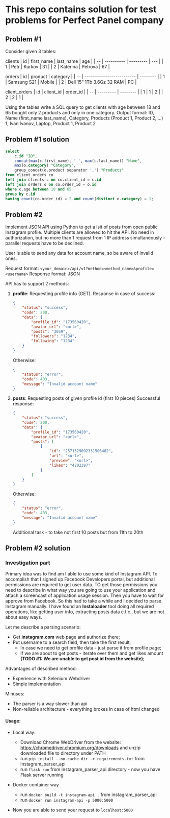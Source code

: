 # This repo contains solution for test problems for Perfect Panel company
## Problem #1

Consider given 3 tables:

clients
| id | first_name | last_name | age |
| -- | ---------- | --------- | --- |
| 1  | Petr       | Kurkov    | 31  |
| 2  | Katerina   | Petrova   | 67  |

orders
| id | product                   | category |
| -- | ------------------------- | -------- |
| 1  | Samsung S21               | Mobile   |
| 2  | Dell 15” 1Tb 3.6Gz 32 RAM | PC       |

client_orders
| id | client_id | order_id |
| -- | --------- | -------- |
| 1  | 1         | 2        |
| 2  | 2         | 1        |

Using the tables write a SQL query to get clients with age between 18 and 65 bought only 2 products and only in one category.
Output format:
    ID, Name (first_name last_name), Category, Products (Product 1, Product 2, ...)
     1,                 Ivan Ivanov,   Laptop, Product 1, Product 2

## Problem #1 solution

```sql
select
    c.id "ID",
    concat(max(c.first_name), ' ', max(c.last_name)) "Name",
    max(o.category) "Category",
    group_concat(o.product separator ',') "Products"
from client_orders co
left join clients c on co.client_id = c.id
left join orders o on co.order_id = o.id
where c.age between 18 and 65
group by c.id
having count(co.order_id) = 2 and count(distinct o.category) = 1;
```

## Problem #2
Implement JSON API using Python to get a lsit of posts from open public Instagram profile.
Multiple clients are allowed to hit the API.
No need in authorization, but no more than 1 request from 1 IP address simultaneously - parallel requests have to be declined.

User is able to send any data for account name, so be aware of invalid ones.

Request format: `<your_domain>/api/v1?method=<method_name>&profile=<username>`
Response format: JSON

API has to support 2 methods:
1. **profile**: Requesting profile info (GET).
    Response in case of success:
    ```json
    {
        "status": "success",
        "code": 200,
        "data": {
            "profile_id": "173560420",
            "avatar_url": "<url>",
            "posts": "3059",
            "followers": "1234",
            "following": "1234"
        }
    }
    ```
    Otherwise:
    ```json
    {
        "status": "error",
        "code": 403,
        "message": "Invalid account name"
    }
    ```

2. **posts**: Requesting posts of given profile id (first 10 pieces)
    Successful response:
    ```json
    {
        "status": "success",
        "code": 200,
        "data": {
            "profile_id": "173560420",
            "avatar_url": "<url>",
            "posts": [
                {
                    "id": "2571529092331506482",
                    "url": "<url>",
                    "preview": "<url>",
                    "likes": "4202387"
                }
            ]
        }
    }
    ```

    Otherwise:
    ```json
    {
        "status": "error",
        "code": 403,
        "message": "Invalid account name"
    }
    ```

    Additional task - to take not first 10 posts but from 11th to 20th

## Problem #2 solution

### Investigation part

Primary idea was to find am I able to use some kind of Instagram API. 
To accomplish that I signed up Facebook Developers portal, but additional permissions are required to get user data.
TO get those permissions you need to describe in what way you are going to use your application and attach a screencast of application usage session.
Then you have to wait for approve from Facebook. So this had to take a while and I decided to parse Instagram manually.
I have found an **Instaloader** tool doing all required operations, like getting user info, extracting posts data e.t.c., but we are not about easy ways.

Let me describe a parsing scenario:
- Get **instagram.com** web page and authorize there;
- Put username to a search field, then take the first result;
    - In case we need to get profile data - just parse it from profile page;
    - If we are about to get posts - iterate over them and get likes amount __(TODO #1: We are unable to get post id from the website)__;

Advantages of described method:
- Experience with Selenium Webdriver
- Simple implementation

Minuses:
- The parser is a way slower than api
- Non-reliable architecture - everything brokes in case of html changed

#### Usage: 
- Local way:
    - Download Chrome WebDriver from the website: https://chromedriver.chromium.org/downloads and unzip downloaded file to directory under PATH
    - run `pip install --no-cache-dir -r requirements.txt` from instagram_parser_api
    - run `flask run` from instagram_parser_api directory - now you have Flask server running

- Docker container way
    - run `docker build -t instagram-api .` from instagram_parser_api
    - run `docker run instagram-api -p 5000:5000`

- Now you are able to send your request to `localhost:5000`
